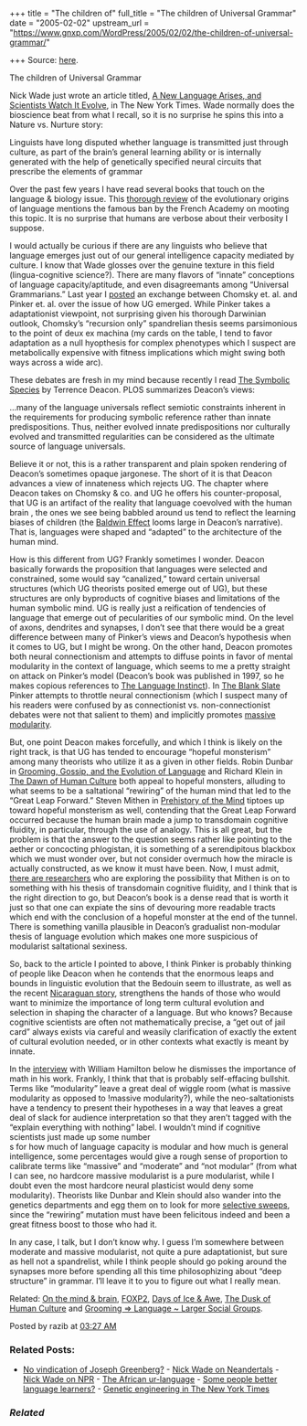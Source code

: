 +++
title = "The children of"
full_title = "The children of Universal Grammar"
date = "2005-02-02"
upstream_url = "https://www.gnxp.com/WordPress/2005/02/02/the-children-of-universal-grammar/"

+++
Source: [here](https://www.gnxp.com/WordPress/2005/02/02/the-children-of-universal-grammar/).

The children of Universal Grammar

Nick Wade just wrote an article titled, [A New Language Arises, and Scientists Watch It Evolve](http://www.nytimes.com/2005/02/01/science/01lang.html?ex=1108270800&en=5ac98bf086a37cb2&ei=5070), in The New York Times. Wade normally does the bioscience beat from what I recall, so it is no surprise he spins this into a Nature vs. Nurture story:

Linguists have long disputed whether language is transmitted just through culture, as part of the brain’s general learning ability or is internally generated with the help of genetically specified neural circuits that prescribe the elements of grammar

Over the past few years I have read several books that touch on the language & biology issue. This [thorough review](http://www.plosbiology.org/plosonline/?request=get-document&doi=10.1371%2Fjournal.pbio.0020346) of the evolutionary origins of language mentions the famous ban by the French Academy on mooting this topic. It is no surprise that humans are verbose about their verbosity I suppose.

I would actually be curious if there are any linguists who believe that language emerges just out of our general intelligence capacity mediated by culture. I know that Wade glosses over the genuine texture in this field (lingua-cognitive science?). There are many flavors of “innate” conceptions of language capacity/aptitude, and even disagreemants among “Universal Grammarians.” Last year I [posted](https://www.gnxp.com/MT2/archives/002181.html) an exchange between Chomsky et. al. and Pinker et. al. over the issue of how UG emerged. While Pinker takes a adaptationist viewpoint, not surprising given his thorough Darwinian outlook, Chomsky’s “recursion only” spandrelian thesis seems parsimonious to the point of deux ex machina (my cards on the table, I tend to favor adaptation as a null hyopthesis for complex phenotypes which I suspect are metabolically expensive with fitness implications which might swing both ways across a wide arc).

These debates are fresh in my mind because recently I read [The Symbolic Species](https://www.amazon.com/exec/obidos/ASIN/0393317544/geneexpressio-20/102-3024772-7446528) by Terrence Deacon. PLOS summarizes Deacon’s views:

…many of the language universals reflect semiotic constraints inherent in the requirements for producing symbolic reference rather than innate predispositions. Thus, neither evolved innate predispositions nor culturally evolved and transmitted regularities can be considered as the ultimate source of language universals.

Believe it or not, this is a rather transparent and plain spoken rendering of Deacon’s sometimes opaque jargonese. The short of it is that Deacon advances a view of innateness which rejects UG. The chapter where Deacon takes on Chomsky & co. and UG he offers his counter-proposal, that UG is an artifact of the reality that language coevolved with the human brain , the ones we see being babbled around us tend to reflect the learning biases of children (the [Baldwin Effect](http://satirist.org/learn-game/inspire/baldwin.html) looms large in Deacon’s narrative). That is, languages were shaped and “adapted” to the architecture of the human mind.

How is this different from UG? Frankly sometimes I wonder. Deacon basically forwards the proposition that languages were selected and constrained, some would say “canalized,” toward certain universal structures (which UG theorists posited emerge out of UG), but these structures are only byproducts of cognitive biases and limitations of the human symbolic mind. UG is really just a reification of tendencies of language that emerge out of pecularities of our symbolic mind. On the level of axons, dendrites and synapses, I don’t see that there would be a great difference between many of Pinker’s views and Deacon’s hypothesis when it comes to UG, but I might be wrong. On the other hand, Deacon promotes both neural connectionism and attempts to diffuse points in favor of mental modularity in the context of language, which seems to me a pretty straight on attack on Pinker’s model (Deacon’s book was published in 1997, so he makes copious references to [The Language Instinct](https://www.amazon.com/exec/obidos/ASIN/0060958332/geneexpressio-20/102-3024772-7446528)). In [The Blank Slate](https://www.amazon.com/exec/obidos/ASIN/0670031518/geneexpressio-20/102-3024772-7446528) Pinker attempts to throttle neural connectionism (which I suspect many of his readers were confused by as connectionist vs. non-connectionist debates were not that salient to them) and implicitly promotes [massive modularity](http://www.dan.sperber.com/modularity.htm).

But, one point Deacon makes forcefully, and which I think is likely on the right track, is that UG has tended to encourage “hopeful monsterism” among many theorists who utilize it as a given in other fields. Robin Dunbar in [Grooming, Gossip, and the Evolution of Language](https://www.amazon.com/exec/obidos/ASIN/0674363361/geneexpressio-20/102-3024772-7446528) and Richard Klein in [The Dawn of Human Culture](https://www.amazon.com/exec/obidos/ASIN/0471252522/geneexpressio-20/102-3024772-7446528?dev-t=mason-wrapper%26camp=2025%26link_code=xm2) both appeal to hopeful monsters, alluding to what seems to be a saltational “rewiring” of the human mind that led to the “Great Leap Forward.” Steven Mithen in [Prehistory of the Mind](https://www.amazon.com/exec/obidos/ASIN/0500281009/geneexpressio-20/102-3024772-7446528) tiptoes up toward hopeful monsterism as well, contending that the Great Leap Forward occurred because the human brain made a jump to transdomain cognitive fluidity, in particular, through the use of analogy. This is all great, but the problem is that the answer to the question seems rather like pointing to the aether or concocting phlogistan, it is something of a serendipitous blackbox which we must wonder over, but not consider overmuch how the miracle is actually constructed, as we know it must have been. Now, I must admit, [there are researchers](http://www.edge.org/q2005/q05_2.html#dehaene) who are exploring the possibility that Mithen is on to something with his thesis of transdomain cognitive fluidity, and I think that is the right direction to go, but Deacon’s book is a dense read that is worth it just so that one can expiate the sins of devouring more readable tracts which end with the conclusion of a hopeful monster at the end of the tunnel. There is something vanilla plausible in Deacon’s gradualist non-modular thesis of language evolution which makes one more suspicious of modularist saltational sexiness.

So, back to the article I pointed to above, I think Pinker is probably thinking of people like Deacon when he contends that the enormous leaps and bounds in linguistic evolution that the Bedouin seem to illustrate, as well as the recent [Nicaraguan story](https://www.gnxp.com/MT2/archives/002744.html), strengthens the hands of those who would want to minimize the importance of long term cultural evolution and selection in shaping the character of a language. But who knows? Because cognitive scientists are often not mathematically precise, a “get out of jail card” always exists via careful and weasily clarification of exactly the extent of cultural evolution needed, or in other contexts what exactly is meant by innate.

In the [interview](http://www.froes.dds.nl/HAMILTON.htm) with William Hamilton below he dismisses the importance of math in his work. Frankly, I think that that is probably self-effacing bullshit. Terms like “modularity” leave a great deal of wiggle room (what is massive modularity as opposed to !massive modularity?), while the neo-saltationists have a tendency to present their hypotheses in a way that leaves a great deal of slack for audience interpretation so that they aren’t tagged with the “explain everything with nothing” label. I wouldn’t mind if cognitive scientists just made up some number  
s for how much of language capacity is modular and how much is general intelligence, some percentages would give a rough sense of proportion to calibrate terms like “massive” and “moderate” and “not modular” (from what I can see, no hardcore massive modularist is a pure modularist, while I doubt even the most hardcore neural plasticist would deny some modularity). Theorists like Dunbar and Klein should also wander into the genetics departments and egg them on to look for more [selective sweeps](http://www.oeb.harvard.edu/hartl/lab/research/sweep.html), since the “rewiring” mutation must have been felicitous indeed and been a great fitness boost to those who had it.

In any case, I talk, but I don’t know why. I guess I’m somewhere between moderate and massive modularist, not quite a pure adaptationist, but sure as hell not a spandrelist, while I think people should go poking around the synapses more before spending all this time philosophizing about “deep structure” in grammar. I’ll leave it to you to figure out what I really mean.

Related: [On the mind & brain](https://www.gnxp.com/MT2/archives/002087.html), [FOXP2](https://www.gnxp.com/MT2/archives/002079.html), [Days of Ice & Awe](https://www.gnxp.com/MT2/archives/001745.html), [The Dusk of Human Culture](https://www.gnxp.com/MT2/archives/003312.html) and [Grooming =\> Language \~ Larger Social Groups](https://www.gnxp.com/MT2/archives/002723.html).

Posted by razib at [03:27 AM](https://www.gnxp.com/MT2/archives/003550.html) [](http://js-kit.com/api/static/pop_comments?ref=http://gnxp.com&path=/3550?url=http://www.gnxp.com/MT2/archives/003550.html&thetime=%20020205&MT=true)

### Related Posts:

- [No vindication of Joseph
  Greenberg?](https://www.gnxp.com/WordPress/2012/07/25/no-vindication-of-joseph-greenberg/) - [Nick Wade on
  Neandertals](https://www.gnxp.com/WordPress/2006/11/17/nick-wade-on-neandertals/) - [Nick Wade on
  NPR](https://www.gnxp.com/WordPress/2006/04/19/nick-wade-on-npr/) - [The African
  ur-language](https://www.gnxp.com/WordPress/2011/04/14/the-african-ur-language/) - [Some people better language
  learners?](https://www.gnxp.com/WordPress/2008/10/26/some-people-better-language-learners/) - [Genetic engineering in The New York
  Times](https://www.gnxp.com/WordPress/2007/07/07/genetic-engineering-in-the-new-york-times/)

### *Related*

[](https://www.addtoany.com/add_to/facebook?linkurl=https%3A%2F%2Fwww.gnxp.com%2FWordPress%2F2005%2F02%2F02%2Fthe-children-of-universal-grammar%2F&linkname=The%20children%20of%20Universal%20Grammar "Facebook")[](https://www.addtoany.com/add_to/twitter?linkurl=https%3A%2F%2Fwww.gnxp.com%2FWordPress%2F2005%2F02%2F02%2Fthe-children-of-universal-grammar%2F&linkname=The%20children%20of%20Universal%20Grammar "Twitter")[](https://www.addtoany.com/add_to/email?linkurl=https%3A%2F%2Fwww.gnxp.com%2FWordPress%2F2005%2F02%2F02%2Fthe-children-of-universal-grammar%2F&linkname=The%20children%20of%20Universal%20Grammar "Email")[](https://www.addtoany.com/share)
